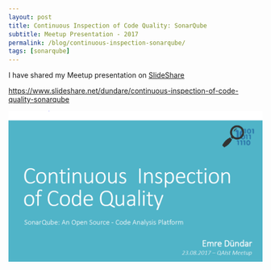 ```yaml
---
layout: post
title: Continuous Inspection of Code Quality: SonarQube
subtitle: Meetup Presentation - 2017
permalink: /blog/continuous-inspection-sonarqube/
tags: [sonarqube]
---
```


I have shared my Meetup presentation on [SlideShare](https://www.slideshare.net/dundare/continuous-inspection-of-code-quality-sonarqube)

https://www.slideshare.net/dundare/continuous-inspection-of-code-quality-sonarqube

![alt text](../img/meetup-1.png "Continuous Inspection of Code Quality: SonarQube")

<br/>
